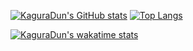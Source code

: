 [![KaguraDun's GitHub stats](https://github-readme-stats-bay-eight.vercel.app/api?username=KaguraDun&count_private=true&hide=stars&show_icons=true&hide_border=true)](https://github.com/KaguraDun/github-readme-stats) 
[![Top Langs](https://github-readme-stats-bay-eight.vercel.app/api/top-langs/?username=KaguraDun&layout=compact&hide_border=true)](https://github.com/KaguraDun/github-readme-stats)

[![KaguraDun's wakatime stats](https://github-readme-stats-bay-eight.vercel.app/api/wakatime?username=KaguraDun&hide_border=true&hide_progress=true&custom_title=Wakatime+stats+for+the+last+week)](https://github.com/KaguraDun/github-readme-stats)


  
